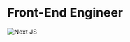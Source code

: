 # Front-End Engineer
![Next JS](https://img.shields.io/badge/Next-black?style=for-the-badge&logo=next.js&logoColor=white)

  



  

 

  
